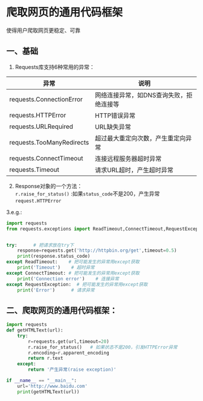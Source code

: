 # 爬取网页的通用代码框架

使得用户爬取网页更稳定、可靠

## 一、基础

1. Requests库支持6种常用的异常：

|异常|说明|
|---|---|
|requests.ConnectionError|网络连接异常，如DNS查询失败，拒绝连接等|
|requests.HTTPError|HTTP错误异常|
|requests.URLRequired|URL缺失异常|
|requests.TooManyRedirects|超过最大重定向次数，产生重定向异常|
|requests.ConnectTimeout|连接远程服务器超时异常|
|requests.Timeout|请求URL超时，产生超时异常|


2. Response对象的一个方法：  
`r.raise_for_status()`   :如果`status_code`不是200，产生异常`request.HTTPError`


3.e.g.:
```python
import requests
from requests.exceptions import ReadTimeout,ConnectTimeout,RequestException     # 导入request.exceptions下的各种异常错误下的各种异常错误


try:      # 把请求放在try下
    response=requests.get('http://httpbin.org/get',timeout=0.5)
    print(response.status_code)
except ReadTimeout:    # 把可能发生的异常用except获取
    print('Timeout')    # 超时异常
except ConnectTimeout: # 把可能发生的异常用except获取
    print('Connection error')    # 连接异常
except RequestException:  # 把可能发生的异常用except获取
    print('Error')      # 请求异常
```




## 二、爬取网页的通用代码框架：
```python
import requests
def getHTMLText(url):
    try:
        r=requests.get(url,timeout=20)
        r.raise_for_status()   # 如果状态不是200，引发HTTPError异常
        r.encoding=r.apparent_encoding
        return r.text
    except:
        return '产生异常(raise exception)'

if __name__ == "__main__":
    url='http://www.baidu.com'
    print(getHTMLText(url))
```